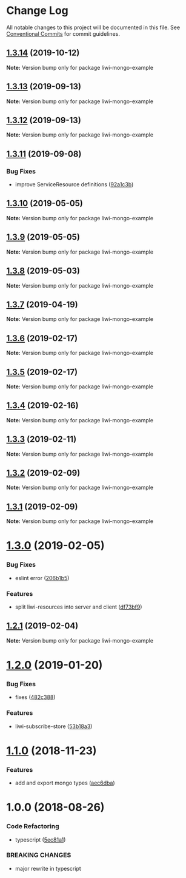 # Change Log

All notable changes to this project will be documented in this file.
See [Conventional Commits](https://conventionalcommits.org) for commit guidelines.

## [1.3.14](https://github.com/liwijs/liwi/compare/liwi-mongo-example@1.3.13...liwi-mongo-example@1.3.14) (2019-10-12)

**Note:** Version bump only for package liwi-mongo-example





## [1.3.13](https://github.com/liwijs/liwi/compare/liwi-mongo-example@1.3.12...liwi-mongo-example@1.3.13) (2019-09-13)

**Note:** Version bump only for package liwi-mongo-example





## [1.3.12](https://github.com/liwijs/liwi/compare/liwi-mongo-example@1.3.11...liwi-mongo-example@1.3.12) (2019-09-13)

**Note:** Version bump only for package liwi-mongo-example





## [1.3.11](https://github.com/liwijs/liwi/compare/liwi-mongo-example@1.3.10...liwi-mongo-example@1.3.11) (2019-09-08)


### Bug Fixes

* improve ServiceResource definitions ([92a1c3b](https://github.com/liwijs/liwi/commit/92a1c3b))





## [1.3.10](https://github.com/liwijs/liwi/compare/liwi-mongo-example@1.3.9...liwi-mongo-example@1.3.10) (2019-05-05)

**Note:** Version bump only for package liwi-mongo-example





## [1.3.9](https://github.com/liwijs/liwi/compare/liwi-mongo-example@1.3.8...liwi-mongo-example@1.3.9) (2019-05-05)

**Note:** Version bump only for package liwi-mongo-example





## [1.3.8](https://github.com/liwijs/liwi/compare/liwi-mongo-example@1.3.7...liwi-mongo-example@1.3.8) (2019-05-03)

**Note:** Version bump only for package liwi-mongo-example





## [1.3.7](https://github.com/liwijs/liwi/compare/liwi-mongo-example@1.3.6...liwi-mongo-example@1.3.7) (2019-04-19)

**Note:** Version bump only for package liwi-mongo-example





## [1.3.6](https://github.com/liwijs/liwi/compare/liwi-mongo-example@1.3.5...liwi-mongo-example@1.3.6) (2019-02-17)

**Note:** Version bump only for package liwi-mongo-example





## [1.3.5](https://github.com/liwijs/liwi/compare/liwi-mongo-example@1.3.4...liwi-mongo-example@1.3.5) (2019-02-17)

**Note:** Version bump only for package liwi-mongo-example





## [1.3.4](https://github.com/liwijs/liwi/compare/liwi-mongo-example@1.3.3...liwi-mongo-example@1.3.4) (2019-02-16)

**Note:** Version bump only for package liwi-mongo-example





## [1.3.3](https://github.com/liwijs/liwi/compare/liwi-mongo-example@1.3.2...liwi-mongo-example@1.3.3) (2019-02-11)

**Note:** Version bump only for package liwi-mongo-example





## [1.3.2](https://github.com/liwijs/liwi/compare/liwi-mongo-example@1.3.1...liwi-mongo-example@1.3.2) (2019-02-09)

**Note:** Version bump only for package liwi-mongo-example





## [1.3.1](https://github.com/liwijs/liwi/compare/liwi-mongo-example@1.3.0...liwi-mongo-example@1.3.1) (2019-02-09)

**Note:** Version bump only for package liwi-mongo-example





# [1.3.0](https://github.com/liwijs/liwi/compare/liwi-mongo-example@1.2.1...liwi-mongo-example@1.3.0) (2019-02-05)


### Bug Fixes

* eslint error ([206b1b5](https://github.com/liwijs/liwi/commit/206b1b5))


### Features

* split liwi-resources into server and client ([df73bf9](https://github.com/liwijs/liwi/commit/df73bf9))





## [1.2.1](https://github.com/liwijs/liwi/compare/liwi-mongo-example@1.2.0...liwi-mongo-example@1.2.1) (2019-02-04)

**Note:** Version bump only for package liwi-mongo-example





# [1.2.0](https://github.com/liwijs/liwi/compare/liwi-mongo-example@1.1.0...liwi-mongo-example@1.2.0) (2019-01-20)


### Bug Fixes

* fixes ([482c388](https://github.com/liwijs/liwi/commit/482c388))


### Features

* liwi-subscribe-store ([53b18a3](https://github.com/liwijs/liwi/commit/53b18a3))





# [1.1.0](https://github.com/liwijs/liwi/compare/liwi-mongo-example@1.0.0...liwi-mongo-example@1.1.0) (2018-11-23)


### Features

* add and export mongo types ([aec6dba](https://github.com/liwijs/liwi/commit/aec6dba))





<a name="1.0.0"></a>
# 1.0.0 (2018-08-26)


### Code Refactoring

* typescript ([5ec81a1](https://github.com/liwijs/liwi/commit/5ec81a1))


### BREAKING CHANGES

* major rewrite in typescript
